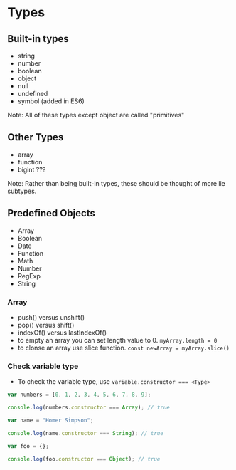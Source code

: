 # Types

## Built-in types

- string
- number
- boolean
- object
- null
- undefined
- symbol (added in ES6)

Note: All of these types except object are called "primitives"

## Other Types

- array
- function
- bigint ???

Note: Rather than being built-in types, these should be thought of more lie subtypes.

## Predefined Objects

- Array
- Boolean
- Date
- Function
- Math
- Number
- RegExp
- String

### Array

- push() versus unshift()
- pop() versus shift()
- indexOf() versus lastIndexOf()
- to empty an array you can set length value to 0. `myArray.length = 0`
- to clonse an array use slice function. `const newArray = myArray.slice()`

### Check variable type

- To check the variable type, use `variable.constructor === <Type>`

```javascript
var numbers = [0, 1, 2, 3, 4, 5, 6, 7, 8, 9];

console.log(numbers.constructor === Array); // true

var name = "Homer Simpson";

console.log(name.constructor === String); // true

var foo = {};

console.log(foo.constructor === Object); // true
```
